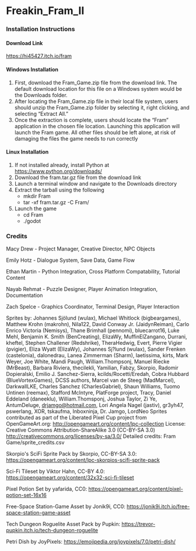 # Freakin_Fram_II

### Installation Instructions

#### Download Link
https://hi45427.itch.io/fram

#### Windows Installation
1. First, download the Fram_Game.zip file from the download link. The default download location for this file on a Windows system would be the Downloads folder.
2. After locating the Fram_Game.zip file in their local file system, users should unzip the Fram_Game.zip folder by selecting it, right clicking, and selecting “Extract All.”
3. Once the extraction is complete, users should locate the “Fram” application in the chosen file location. Launching this application will launch the Fram game. All other files should be left alone, at risk of damaging the files the game needs to run correctly

#### Linux Installation
1. If not installed already, install Python at https://www.python.org/downloads/
2. Download the fram.tar.gz file from the download link
3. Launch a terminal window and navigate to the Downloads directory
4. Extract the tarball using the following 
    - mkdir Fram
	- tar -xf fram.tar.gz -C Fram/
5. Launch the game
	- cd Fram
	- ./godot
	

### Credits
Macy Drew - Project Manager, Creative Director, NPC Objects

Emily Hotz - Dialogue System, Save Data, Game Flow

Ethan Martin - Python Integration, Cross Platform Compatability, Tutorial Content

Nayab Rehmat - Puzzle Designer, Player Animation Integration, Documentation

Zach Spelce - Graphics Coordinator, Terminal Design, Player Interaction

Sprites by: Johannes Sjölund (wulax), Michael Whitlock (bigbeargames), Matthew Krohn (makrohn), Nila122, David Conway Jr. (JaidynReiman), Carlo Enrico Victoria (Nemisys), Thane Brimhall (pennomi), bluecarrot16, Luke Mehl, Benjamin K. Smith (BenCreating), ElizaWy, MuffinElZangano, Durrani, kheftel, Stephen Challener (Redshrike), TheraHedwig, Evert, Pierre Vigier (pvigier), Eliza Wyatt (ElizaWy), Johannes Sj?lund (wulax), Sander Frenken (castelonia), dalonedrau, Lanea Zimmerman (Sharm), laetissima, kirts, Mark Weyer, Joe White, Mandi Paugh, William.Thompsonj, Manuel Riecke (MrBeast), Barbara Riviera, thecilekli, Yamilian, Fabzy, Skorpio, Radomir Dopieralski, Emilio J. Sanchez-Sierra, kcilds/Rocetti/Eredah, Cobra Hubbard (BlueVortexGames), DCSS authors, Marcel van de Steeg (MadMarcel), DarkwallLKE, Charles Sanchez (CharlesGabriel), Shaun Williams, Tuomo Untinen (reemax), Stafford McIntyre, PlatForge project, Tracy, Daniel Eddeland (daneeklu), William.Thomsponj, Joshua Taylor, Zi Ye, AntumDeluge, drjamgo@hotmail.com, Lori Angela Nagel (jastiv), gr3yh47, pswerlang, XOR, tskaufma, Inboxninja, Dr. Jamgo, LordNeo Sprites contributed as part of the Liberated Pixel Cup project from OpenGameArt.org: http://opengameart.org/content/lpc-collection License: Creative Commons Attribution-ShareAlike 3.0 (CC-BY-SA 3.0) http://creativecommons.org/licenses/by-sa/3.0/ Detailed credits: Fram Game/sprite_credits.csv

Skorpio's SciFi Sprite Pack by Skorpio, CC-BY-SA 3.0: https://opengameart.org/content/lpc-skorpios-scifi-sprite-pack

Sci-Fi Tileset by Viktor Hahn, CC-BY 4.0:
https://opengameart.org/content/32x32-sci-fi-tileset

Pixel Potion Set by yafarida, CC0:
https://opengameart.org/content/pixel-potion-set-16x16

Free-Space Station-Game Asset by Jonik9i, CC0:
https://jonik9i.itch.io/free-space-station-game-asset

Tech Dungeon Roguelite Asset Pack by Pupkin:
https://trevor-pupkin.itch.io/tech-dungeon-roguelite

Petri Dish by JoyPixels:
https://emojipedia.org/joypixels/7.0/petri-dish/

